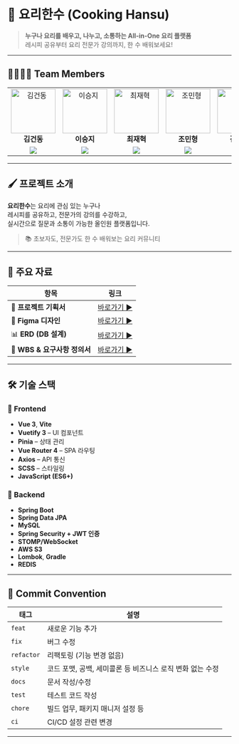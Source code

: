 # 🍳 요리한수 (Cooking Hansu)

> **누구나 요리를 배우고, 나누고, 소통하는 All-in-One 요리 플랫폼**  
> 레시피 공유부터 요리 전문가 강의까지, 한 수 배워보세요!

---

## 👨‍👩‍👧‍👦 Team Members

<table>
  <tr>
    <!-- 1행: 사진(클릭 가능) + 이름 -->
    <td align="center">
      <a href="https://github.com/astraglus03" target="_blank">
        <img src="https://avatars.githubusercontent.com/astraglus03" width="100px;" alt="김건동"/>
      </a><br />
      <b>김건동</b>
    </td>
    <td align="center">
      <a href="https://github.com/SeungJi20" target="_blank">
        <img src="https://avatars.githubusercontent.com/SeungJi20" width="100px;" alt="이승지"/>
      </a><br />
      <b>이승지</b>
    </td>
    <td align="center">
      <a href="https://github.com/chaserChoi" target="_blank">
        <img src="https://avatars.githubusercontent.com/chaserChoi" width="100px;" alt="최재혁"/>
      </a><br />
      <b>최재혁</b>
    </td>
    <td align="center">
      <a href="https://github.com/jominhyeong97" target="_blank">
        <img src="https://avatars.githubusercontent.com/jominhyeong97" width="100px;" alt="조민형"/>
      </a><br />
      <b>조민형</b>
    </td>
    <td align="center">
      <a href="https://github.com/pure-wa" target="_blank">
        <img src="https://avatars.githubusercontent.com/pure-wa" width="100px;" alt="김상환"/>
      </a><br />
      <b>김상환</b>
    </td>
  </tr>
  <tr>
    <!-- 2행: GitHub 배지 -->
    <td align="center">
      <a href="https://github.com/astraglus03" target="_blank">
        <img src="https://img.shields.io/badge/GitHub_Profile-181717?style=flat-square&logo=github&logoColor=white"/>
      </a>
    </td>
    <td align="center">
      <a href="https://github.com/SeungJi20" target="_blank">
        <img src="https://img.shields.io/badge/GitHub_Profile-181717?style=flat-square&logo=github&logoColor=white"/>
      </a>
    </td>
    <td align="center">
      <a href="https://github.com/chaserChoi" target="_blank">
        <img src="https://img.shields.io/badge/GitHub_Profile-181717?style=flat-square&logo=github&logoColor=white"/>
      </a>
    </td>
    <td align="center">
      <a href="https://github.com/jominhyeong97" target="_blank">
        <img src="https://img.shields.io/badge/GitHub_Profile-181717?style=flat-square&logo=github&logoColor=white"/>
      </a>
    </td>
    <td align="center">
      <a href="https://github.com/pure-wa" target="_blank">
        <img src="https://img.shields.io/badge/GitHub_Profile-181717?style=flat-square&logo=github&logoColor=white"/>
      </a>
    </td>
  </tr>
</table>

---

## 🖌️ 프로젝트 소개

**요리한수**는 요리에 관심 있는 누구나  
레시피를 공유하고, 전문가의 강의를 수강하고,  
실시간으로 질문과 소통이 가능한 올인원 플랫폼입니다.

> 📚 초보자도, 전문가도 한 수 배워보는 요리 커뮤니티

---

## 🔗 주요 자료

| 항목 | 링크 |
|------|------|
| 📝 **프로젝트 기획서** | [바로가기 ▶](https://www.notion.so/2297cd1f5ed98003aaa9e1ac5ed8f705?source=copy_link) |
| 🎨 **Figma 디자인** | [바로가기 ▶](https://www.figma.com/design/0r1vmACeBTegtlH9OHZaMn/%EC%9A%94%EB%A6%AC%ED%95%9C%EC%88%98?node-id=0-1&p=f&t=NJOrncqdhdRnxdh6-0) |
| 📊 **ERD (DB 설계)** | [바로가기 ▶](https://www.erdcloud.com/d/25tEnmWT48D4MufsZ) |
| 📝 **WBS & 요구사항 정의서** | [바로가기 ▶](https://docs.google.com/spreadsheets/d/1UsaqCAM9-1V2rr0dIufYZtAmWtn-mnH4Uthqad71YM8/edit?gid=2045131748#gid=2045131748) |


---

## 🛠️ 기술 스택

### 🎯 Frontend

- **Vue 3**, **Vite**
- **Vuetify 3** – UI 컴포넌트
- **Pinia** – 상태 관리
- **Vue Router 4** – SPA 라우팅
- **Axios** – API 통신
- **SCSS** – 스타일링
- **JavaScript (ES6+)**

### 🚀 Backend

- **Spring Boot**
- **Spring Data JPA**
- **MySQL**
- **Spring Security + JWT 인증**
- **STOMP/WebSocket**
- **AWS S3**
- **Lombok**, **Gradle**
- **REDIS**

---

## 📄 Commit Convention

| 태그       | 설명 |
|------------|------|
| `feat`     | 새로운 기능 추가 |
| `fix`      | 버그 수정 |
| `refactor` | 리팩토링 (기능 변경 없음) |
| `style`    | 코드 포맷, 공백, 세미콜론 등 비즈니스 로직 변화 없는 수정 |
| `docs`     | 문서 작성/수정 |
| `test`     | 테스트 코드 작성 |
| `chore`    | 빌드 업무, 패키지 매니저 설정 등 |
| `ci`       | CI/CD 설정 관련 변경 |

---

